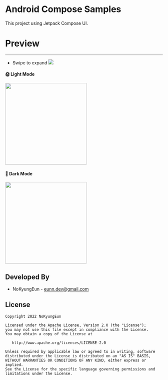 # Android Compose Samples
This project using Jetpack Compose UI.

# Preview
------------------------------------
* Swipe to expand
![](https://user-images.githubusercontent.com/74607521/189238678-a284d15b-26ac-40be-8234-3ae8010ed5f9.gif)

#### 🌞 Light Mode
<img src="https://user-images.githubusercontent.com/74607521/189238704-b87051e2-1a20-44fc-bbdd-aa4ca87be308.png" width="260"/>

#### 🌙 Dark Mode
<img src="https://user-images.githubusercontent.com/74607521/189238696-aac3ccea-1c40-43d9-9cca-f976a5527bbc.png" width="260"/>

Developed By
------------------------------------
* NoKyungEun - <eunn.dev@gmail.com>

License
------------------------------------
    Copyright 2022 NoKyungEun

    Licensed under the Apache License, Version 2.0 (the "License");
    you may not use this file except in compliance with the License.
    You may obtain a copy of the License at

       http://www.apache.org/licenses/LICENSE-2.0

    Unless required by applicable law or agreed to in writing, software
    distributed under the License is distributed on an "AS IS" BASIS,
    WITHOUT WARRANTIES OR CONDITIONS OF ANY KIND, either express or implied.
    See the License for the specific language governing permissions and
    limitations under the License.
